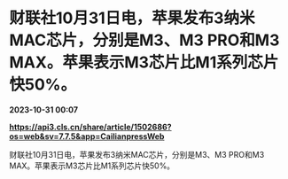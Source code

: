 # 财联社10月31日电，苹果发布3纳米MAC芯片，分别是M3、M3 PRO和M3 MAX。苹果表示M3芯片比M1系列芯片快50%。

**2023-10-31 00:07**

**https://api3.cls.cn/share/article/1502686?os=web&sv=7.7.5&app=CailianpressWeb**

财联社10月31日电，苹果发布3纳米MAC芯片，分别是M3、M3 PRO和M3 MAX。苹果表示M3芯片比M1系列芯片快50%。